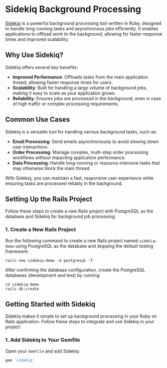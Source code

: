 # Sidekiq Background Processing

[Sidekiq](https://sidekiq.org/) is a powerful background processing tool written in Ruby, designed to handle long-running tasks and asynchronous jobs efficiently. It enables applications to offload work to the background, allowing for faster response times and improved scalability.

## Why Use Sidekiq?

Sidekiq offers several key benefits:
- **Improved Performance**: Offloads tasks from the main application thread, allowing faster response times for users.
- **Scalability**: Built for handling a large volume of background jobs, making it easy to scale as your application grows.
- **Reliability**: Ensures jobs are processed in the background, even in case of high traffic or complex processing requirements.

## Common Use Cases

Sidekiq is a versatile tool for handling various background tasks, such as:
- **Email Processing**: Send emails asynchronously to avoid slowing down user interactions.
- **Order Processing**: Manage complex, multi-step order processing workflows without impacting application performance.
- **Data Processing**: Handle long-running or resource-intensive tasks that may otherwise block the main thread.

With Sidekiq, you can maintain a fast, responsive user experience while ensuring tasks are processed reliably in the background.

## Setting Up the Rails Project

Follow these steps to create a new Rails project with PostgreSQL as the database and Sidekiq for background job processing.

### 1. Create a New Rails Project

Run the following command to create a new Rails project named `sidekiq-demo` using PostgreSQL as the database and skipping the default testing framework:

```shell
rails new sidekiq-demo -d postgresql -T
```

After confirming the database configuration, create the PostgreSQL databases (development and test) by running:

```shell
cd sidekiq-demo
rails db:create
```

## Getting Started with Sidekiq

Sidekiq makes it simple to set up background processing in your Ruby on Rails application. Follow these steps to integrate and use Sidekiq in your project:

### 1. Add Sidekiq to Your Gemfile

Open your `Gemfile` and add Sidekiq:

```ruby
gem 'sidekiq'
